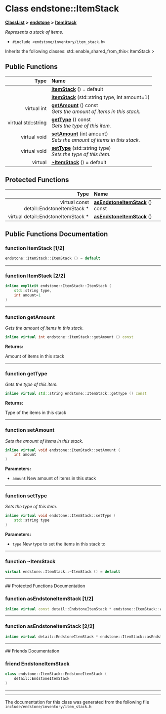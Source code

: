 

# Class endstone::ItemStack



[**ClassList**](annotated.md) **>** [**endstone**](namespaceendstone.md) **>** [**ItemStack**](classendstone_1_1ItemStack.md)



_Represents a stack of items._ 

* `#include <endstone/inventory/item_stack.h>`



Inherits the following classes: std::enable_shared_from_this< ItemStack >


































## Public Functions

| Type | Name |
| ---: | :--- |
|   | [**ItemStack**](#function-itemstack-12) () = default<br> |
|   | [**ItemStack**](#function-itemstack-22) (std::string type, int amount=1) <br> |
| virtual int | [**getAmount**](#function-getamount) () const<br>_Gets the amount of items in this stack._  |
| virtual std::string | [**getType**](#function-gettype) () const<br>_Gets the type of this item._  |
| virtual void | [**setAmount**](#function-setamount) (int amount) <br>_Sets the amount of items in this stack._  |
| virtual void | [**setType**](#function-settype) (std::string type) <br>_Sets the type of this item._  |
| virtual  | [**~ItemStack**](#function-itemstack) () = default<br> |
























## Protected Functions

| Type | Name |
| ---: | :--- |
| virtual const detail::EndstoneItemStack \* | [**asEndstoneItemStack**](#function-asendstoneitemstack-12) () const<br> |
| virtual detail::EndstoneItemStack \* | [**asEndstoneItemStack**](#function-asendstoneitemstack-22) () <br> |




## Public Functions Documentation




### function ItemStack [1/2]

```C++
endstone::ItemStack::ItemStack () = default
```




<hr>



### function ItemStack [2/2]

```C++
inline explicit endstone::ItemStack::ItemStack (
    std::string type,
    int amount=1
) 
```




<hr>



### function getAmount 

_Gets the amount of items in this stack._ 
```C++
inline virtual int endstone::ItemStack::getAmount () const
```





**Returns:**

Amount of items in this stack 





        

<hr>



### function getType 

_Gets the type of this item._ 
```C++
inline virtual std::string endstone::ItemStack::getType () const
```





**Returns:**

Type of the items in this stack 





        

<hr>



### function setAmount 

_Sets the amount of items in this stack._ 
```C++
inline virtual void endstone::ItemStack::setAmount (
    int amount
) 
```





**Parameters:**


* `amount` New amount of items in this stack 




        

<hr>



### function setType 

_Sets the type of this item._ 
```C++
inline virtual void endstone::ItemStack::setType (
    std::string type
) 
```





**Parameters:**


* `type` New type to set the items in this stack to 




        

<hr>



### function ~ItemStack 

```C++
virtual endstone::ItemStack::~ItemStack () = default
```




<hr>
## Protected Functions Documentation




### function asEndstoneItemStack [1/2]

```C++
inline virtual const detail::EndstoneItemStack * endstone::ItemStack::asEndstoneItemStack () const
```




<hr>



### function asEndstoneItemStack [2/2]

```C++
inline virtual detail::EndstoneItemStack * endstone::ItemStack::asEndstoneItemStack () 
```




<hr>## Friends Documentation





### friend EndstoneItemStack 

```C++
class endstone::ItemStack::EndstoneItemStack (
    detail::EndstoneItemStack
) 
```




<hr>

------------------------------
The documentation for this class was generated from the following file `include/endstone/inventory/item_stack.h`

